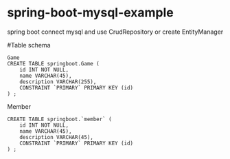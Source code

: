 # spring-boot-mysql-example
spring boot connect mysql and use CrudRepository or create EntityManager 

#Table schema

	Game 
	CREATE TABLE springboot.Game (
		id INT NOT NULL,
		name VARCHAR(45),
		description VARCHAR(255),
		CONSTRAINT `PRIMARY` PRIMARY KEY (id)
	) ;


Member

	CREATE TABLE springboot.`member` (
		id INT NOT NULL,
		name VARCHAR(45),
		description VARCHAR(45),
		CONSTRAINT `PRIMARY` PRIMARY KEY (id)
	) ;

